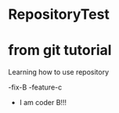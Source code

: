 # RepositoryTest
# from git tutorial
Learning how to use repository

-fix-B
-feature-c
- I am coder B!!!